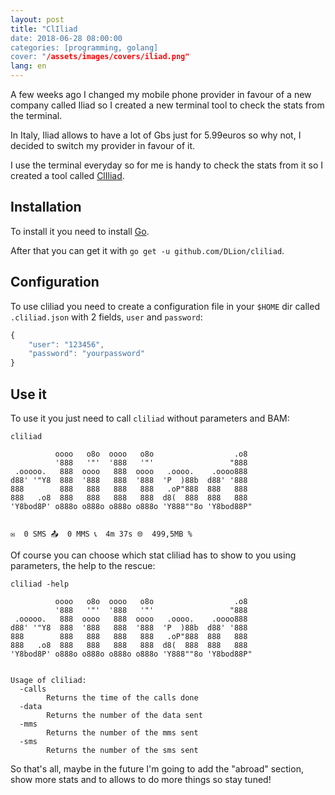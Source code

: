```yaml
---
layout: post
title: "ClIliad
date: 2018-06-28 08:00:00
categories: [programming, golang]
cover: "/assets/images/covers/iliad.png"
lang: en
---
```


A few weeks ago I changed my mobile phone provider in favour of a new company called Iliad so I created a new terminal tool to check the stats from the terminal.

In Italy, Iliad allows to have a lot of Gbs just for 5.99euros so why not, I decided to switch my provider in favour of it.

I use the terminal everyday so for me is handy to check the stats from it so I created a tool called [ClIliad](https://github.com/dlion/cliliad).

## Installation

To install it you need to install [Go](https://golang.org/).

After that you can get it with `go get -u github.com/DLion/cliliad`.

## Configuration

To use cliliad you need to create a configuration file in your `$HOME` dir called `.cliliad.json` with 2 fields, `user` and `password`:

```js
{
    "user": "123456",
    "password": "yourpassword"
}
```

## Use it

To use it you just need to call `cliliad` without parameters and BAM:

```
cliliad

          oooo   o8o  oooo   o8o                  .o8
          '888   '"'  '888   '"'                 "888
 .ooooo.   888  oooo   888  oooo   .oooo.    .oooo888
d88' '"Y8  888  '888   888  '888  'P  )88b  d88' '888
888        888   888   888   888   .oP"888  888   888
888   .o8  888   888   888   888  d8(  888  888   888
'Y8bod8P' o888o o888o o888o o888o 'Y888""8o 'Y8bod88P"


✉️  0 SMS 📤  0 MMS 📞  4m 37s 🌐  499,5MB %

```

Of course you can choose which stat cliliad has to show to you using parameters, the help to the rescue:

```
cliliad -help

          oooo   o8o  oooo   o8o                  .o8
          '888   '"'  '888   '"'                 "888
 .ooooo.   888  oooo   888  oooo   .oooo.    .oooo888
d88' '"Y8  888  '888   888  '888  'P  )88b  d88' '888
888        888   888   888   888   .oP"888  888   888
888   .o8  888   888   888   888  d8(  888  888   888
'Y8bod8P' o888o o888o o888o o888o 'Y888""8o 'Y8bod88P"


Usage of cliliad:
  -calls
        Returns the time of the calls done
  -data
        Returns the number of the data sent
  -mms
        Returns the number of the mms sent
  -sms
        Returns the number of the sms sent
```

So that's all, maybe in the future I'm going to add the "abroad" section, show more stats and to allows to do more things so stay tuned!
